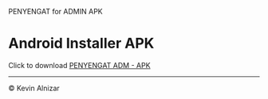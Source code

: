 PENYENGAT for ADMIN APK

# Android Installer APK 
Click to download [PENYENGAT ADM - APK](https://github.com/kevinxcode/publish-app/raw/main/apk/penyengat-admin_v2.apk)

-----

&copy; Kevin Alnizar